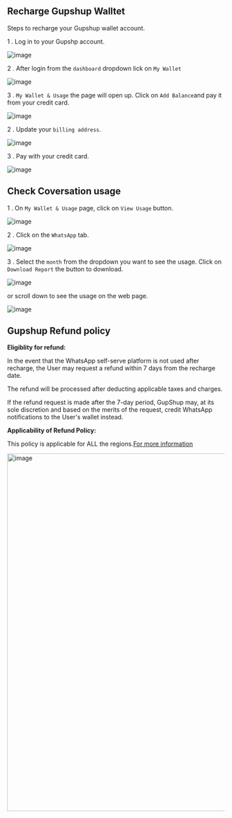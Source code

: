 ## Recharge Gupshup Walltet

Steps to recharge your Gupshup wallet account.

1 . Log in to your Gupshp account.

![image](https://user-images.githubusercontent.com/32592458/220826639-50b7360b-2855-487b-a9e9-385412681437.png)

2 .  After login from the `dashboard` dropdown lick on `My Wallet`



![image](https://user-images.githubusercontent.com/32592458/220826649-dd789396-884c-402e-8779-9152a44032b2.png)

3 . `My Wallet & Usage`  the page will open up. Click on `Add Balance`and pay it from your credit card.

![image](https://user-images.githubusercontent.com/32592458/220826664-b6dcb971-417c-4abf-a593-67a168f15006.png)



2 . Update your `billing address`.



![image](https://user-images.githubusercontent.com/32592458/220826677-75cb385e-3437-42dc-953a-199b4527f0df.png)

3 .  Pay with your credit card.

![image](https://user-images.githubusercontent.com/32592458/220826720-b4de5073-9ee5-4f7a-8017-6a21bacbf058.png)



## Check Coversation usage

1 . On `My Wallet & Usage` page, click on `View Usage` button.

![image](https://user-images.githubusercontent.com/32592458/221192072-ff3de188-8dbc-4478-9a8f-56542de66ab6.png)



2 .  Click on the `WhatsApp` tab.

![image](https://user-images.githubusercontent.com/32592458/221192087-2f1bbc9e-8143-45f8-a80a-85585cfbe4e6.png)



3 . Select the `month` from the dropdown you want to see the usage. Click on `Download Report`  the button to download.

![image](https://user-images.githubusercontent.com/32592458/221192104-04078137-d5c1-4060-9875-991a0313f699.png)



or scroll down to see the usage on the web page.

![image](https://user-images.githubusercontent.com/32592458/221192146-b28d10d5-bd16-4cbc-8d04-376841080da7.png)

## Gupshup Refund policy

**Eligiblity for refund:**

In the event that the WhatsApp self-serve platform is not used after recharge, the User may request a refund within 7 days from the recharge date. 

The refund will be processed after deducting applicable taxes and charges. 

If the refund request is made after the 7-day period, GupShup may, at its sole discretion and based on the merits of the request, credit WhatsApp notifications to the User's wallet instead.

**Applicability of Refund Policy:**

This policy is applicable for ALL the regions.[For more information](https://www.gupshup.io/terms-and-conditions#refund-policy)

<img width="827" alt="image" src="https://github.com/user-attachments/assets/a9abbedf-43b7-4206-8dcc-d1694708dd70" />

